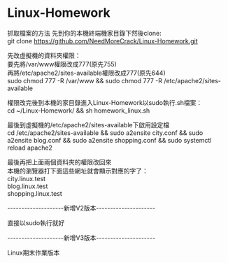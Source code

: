 # Linux-Homework
  
抓取檔案的方法 先到你的本機終端機家目錄下然後clone:  
git clone https://github.com/NeedMoreCrack/Linux-Homework.git   
  
先改虛擬機的資料夾權限：  
要先將/var/www權限改成777(原先755)   
再將/etc/apache2/sites-available權限改成777(原先644)  
sudo chmod 777 -R /var/www && sudo chmod 777 -R /etc/apache2/sites-available  
  
權限改完後到本機的家目錄進入Linux-Homework以sudo執行.sh檔案：  
cd ~/Linux-Homework/ && sh homework_linux.sh   
  
最後到虛擬機的/etc/apache2/sites-available下啟用設定檔  
cd /etc/apache2/sites-available && sudo a2ensite city.conf && sudo a2ensite blog.conf && sudo a2ensite shopping.conf && sudo systemctl reload apache2  
  
最後再把上面兩個資料夾的權限改回來  
本機的瀏覽器打下面這些網址就會顯示對應的字了：  
city.linux.test  
blog.linux.test  
shopping.linux.test 



--------------------新增V2版本--------------------- 

直接以sudo執行就好

--------------------新增V3版本--------------------- 

Linux期末作業版本

